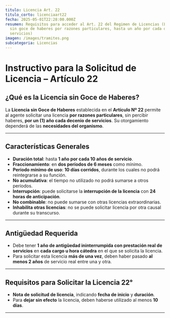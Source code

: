 ```yaml
---
titulo: Licencia Art. 22
titulo_corto: licenciaart22
fecha: 2025-05-01T22:28:00.000Z
resumen: Requisitos para acceder al Art. 22 del Regimen de Licencias (Licencia
  sin goce de haberes por razones particulares, hasta un año por cada decenio de
  servicios)
imagen: /images/tramites.png
subcategoria: Licencias
---
```


# Instructivo para la Solicitud de Licencia – Artículo 22

## ¿Qué es la Licencia sin Goce de Haberes?

La **Licencia sin Goce de Haberes** establecida en el **Artículo Nº 22** permite al agente solicitar una licencia **por razones particulares**, sin percibir haberes, **por un (1) año cada decenio de servicios**. Su otorgamiento dependerá de las **necesidades del organismo**.

---

## Características Generales

- **Duración total**: hasta **1 año por cada 10 años de servicio**.
- **Fraccionamiento**: en **dos períodos de 6 meses** como mínimo.
- **Período mínimo de uso**: **10 días corridos**, durante los cuales no podrá reintegrarse a su función.
- **No acumulativa**: el tiempo no utilizado no podrá sumarse a otros períodos.
- **Interrupción**: puede solicitarse la **interrupción de la licencia** con **24 horas de anticipación**.
- **No combinable**: no puede sumarse con otras licencias extraordinarias.
- **Inhabilita otras licencias**: no se puede solicitar licencia por otra causal durante su transcurso.

---

## Antigüedad Requerida

- Debe tener **1 año de antigüedad ininterrumpida con prestación real de servicios** en **cada cargo u hora cátedra** en el que se solicita la licencia.
- Para solicitar esta licencia **más de una vez**, deben haber pasado **al menos 2 años** de servicio real entre una y otra.

---

## Requisitos para Solicitar la Licencia 22°

- **Nota de solicitud de licencia**, indicando **fecha de inicio** y **duración**.
- Para **dejar sin efecto** la licencia, deben haberse utilizado al menos **10 días**.

---
